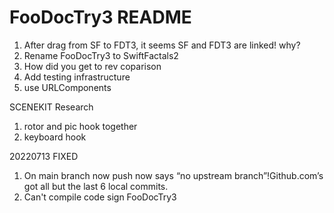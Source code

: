 #  FooDocTry3 README

1. After drag from SF to FDT3, it seems SF and FDT3 are linked! why?
1. Rename FooDocTry3 to SwiftFactals2
2. How did you get to rev coparison
3. Add testing infrastructure
3. use URLComponents

SCENEKIT Research
1. rotor and pic hook together
2. keyboard hook

20220713 FIXED 
1. On main branch now push now says “no upstream branch”!Github.com’s got all but the last 6 local commits.  
2. Can't compile code sign FooDocTry3



